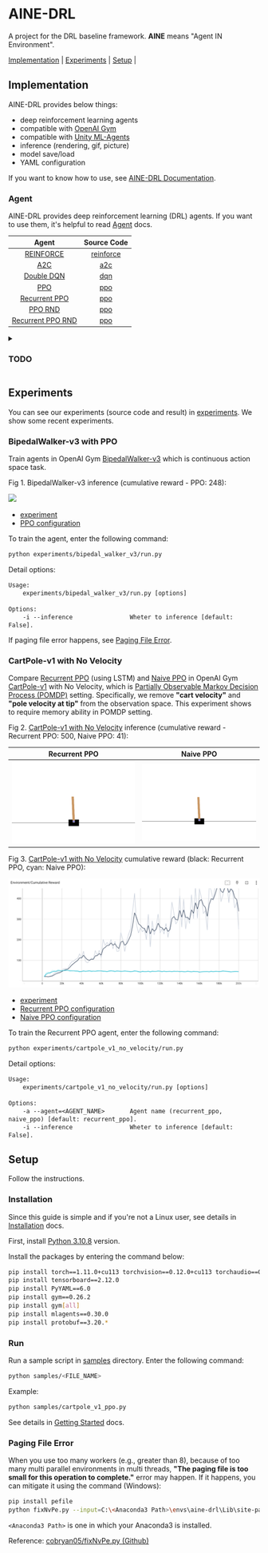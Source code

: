 # AINE-DRL

A project for the DRL baseline framework. **AINE** means "Agent IN Environment".

[Implementation](#implementation) | [Experiments](#experiments) | [Setup](#setup) |

## Implementation

AINE-DRL provides below things:

* deep reinforcement learning agents
* compatible with [OpenAI Gym](https://github.com/openai/gym)
* compatible with [Unity ML-Agents](https://github.com/Unity-Technologies/ml-agents)
* inference (rendering, gif, picture)
* model save/load
* YAML configuration

If you want to know how to use, see [AINE-DRL Documentation](https://devslem.github.io/AINE-DRL/).

### Agent

AINE-DRL provides deep reinforcement learning (DRL) agents. If you want to use them, it's helpful to read [Agent](https://devslem.github.io/AINE-DRL/agent) docs. 

|Agent|Source Code|
|:---:|:---:|
|[REINFORCE](https://devslem.github.io/AINE-DRL/agent/reinforce)|[reinforce](aine_drl/agent/reinforce/)|
|[A2C](https://devslem.github.io/AINE-DRL/agent/a2c)|[a2c](aine_drl/agent/a2c/)|
|[Double DQN](https://devslem.github.io/AINE-DRL/agent/double-dqn)|[dqn](aine_drl/agent/dqn/)|
|[PPO](https://devslem.github.io/AINE-DRL/agent/ppo)|[ppo](aine_drl/agent/ppo)|
|[Recurrent PPO](https://devslem.github.io/AINE-DRL/recurrent-ppo)|[ppo](aine_drl/agent/ppo/)|
|[PPO RND](https://devslem.github.io/AINE-DRL/agent/ppo-rnd)|[ppo](aine_drl/agent/ppo/)|
|[Recurrent PPO RND](https://devslem.github.io/AINE-DRL/agent/recurrent-ppo-rnd)|[ppo](aine_drl/agent/ppo/)|


<details>
<summary><h3>TODO</h3></summary>

- [ ] DDPG
- [ ] Prioritized Experience Replay 
- [ ] SAC
- [ ] Intrinsic Curiosity Module (ICM)
- [ ] Random Network Distillation (RND)

</details>

## Experiments

You can see our experiments (source code and result) in [experiments](experiments/). We show some recent experiments.

### BipedalWalker-v3 with PPO

Train agents in OpenAI Gym [BipedalWalker-v3](https://github.com/openai/gym/wiki/BipedalWalker-v2) which is continuous action space task.

Fig 1. BipedalWalker-v3 inference (cumulative reward - PPO: 248):

![](images/BipedalWalker-v3_PPO.gif)

* [experiment](experiments/bipedal_walker_v3/)
* [PPO configuration](config/experiments/bipedal_walker_v3_ppo.yaml)

To train the agent, enter the following command:

```bash
python experiments/bipedal_walker_v3/run.py
```

Detail options:

```
Usage:
    experiments/bipedal_walker_v3/run.py [options]

Options:
    -i --inference                Wheter to inference [default: False].
```

If paging file error happens, see [Paging File Error](#paging-file-error).

### CartPole-v1 with No Velocity

Compare [Recurrent PPO](https://github.com/DevSlem/AINE-DRL/wiki/Recurrent-PPO) (using LSTM) and [Naive PPO](https://github.com/DevSlem/AINE-DRL/wiki/PPO) in OpenAI Gym [CartPole-v1](https://github.com/openai/gym/wiki/CartPole-v0) with No Velocity, which is [Partially Observable Markov Decision Process (POMDP)](https://en.wikipedia.org/wiki/Partially_observable_Markov_decision_process) setting. Specifically, we remove **"cart velocity"** and **"pole velocity at tip"** from the observation space. This experiment shows to require memory ability in POMDP setting.

Fig 2. [CartPole-v1 with No Velocity](https://github.com/openai/gym/wiki/CartPole-v0) inference (cumulative reward - Recurrent PPO: 500, Naive PPO: 41):

|Recurrent PPO|Naive PPO|
|:---:|:---:|
|![](images/CartPole-v1-NoVelocity_RecurrentPPO.gif)|![](images/CartPole-v1-NoVelocity_NaivePPO.gif)|

Fig 3. [CartPole-v1 with No Velocity](https://github.com/openai/gym/wiki/CartPole-v0) cumulative reward (black: Recurrent PPO, cyan: Naive PPO):

![](images/cartpole-v1-no-velocity-cumulative-reward.png)

* [experiment](experiments/cartpole_v1_no_velocity/)
* [Recurrent PPO configuration](config/experiments/cartpole_v1_no_velocity_recurrent_ppo.yaml)
* [Naive PPO configuration](config/experiments/cartpole_v1_no_velocity_naive_ppo.yaml)

To train the Recurrent PPO agent, enter the following command:

```bash
python experiments/cartpole_v1_no_velocity/run.py
```

Detail options:

```
Usage:
    experiments/cartpole_v1_no_velocity/run.py [options]

Options:
    -a --agent=<AGENT_NAME>       Agent name (recurrent_ppo, naive_ppo) [default: recurrent_ppo].
    -i --inference                Wheter to inference [default: False].
```

## Setup

Follow the instructions.

### Installation

Since this guide is simple and if you're not a Linux user, see details in [Installation](https://devslem.github.io/AINE-DRL/installation.html) docs.

First, install [Python 3.10.8](https://www.python.org/) version.

Install the packages by entering the command below:

```bash
pip install torch==1.11.0+cu113 torchvision==0.12.0+cu113 torchaudio==0.11.0 --extra-index-url https://download.pytorch.org/whl/cu113
pip install tensorboard==2.12.0
pip install PyYAML==6.0
pip install gym==0.26.2
pip install gym[all]
pip install mlagents==0.30.0
pip install protobuf==3.20.*
```

### Run

Run a sample script in [samples](samples/) directory. Enter the following command:

```bash
python samples/<FILE_NAME>
```

Example:

```bash
python samples/cartpole_v1_ppo.py
```

See details in [Getting Started](https://devslem.github.io/AINE-DRL/getting-started/) docs.

### Paging File Error

When you use too many workers (e.g., greater than 8), because of too many multi parallel environments in multi threads, **"The paging file is too small for this operation to complete."** error may happen. If it happens, you can mitigate it using the command (Windows):

```bash
pip install pefile
python fixNvPe.py --input=C:\<Anaconda3 Path>\envs\aine-drl\Lib\site-packages\torch\lib\*.dll
```

`<Anaconda3 Path>` is one in which your Anaconda3 is installed.

Reference: [cobryan05/fixNvPe.py (Github)](https://gist.github.com/cobryan05/7d1fe28dd370e110a372c4d268dcb2e5)  
